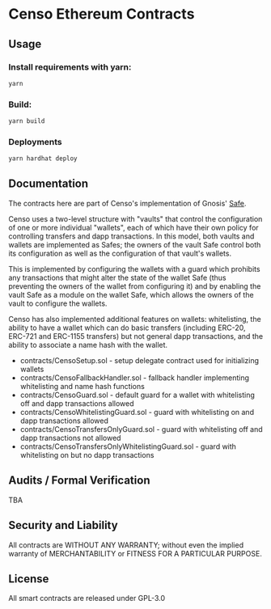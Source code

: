 Censo Ethereum Contracts
========================

Usage
-----
### Install requirements with yarn:

```bash
yarn
```

### Build:

```bash
yarn build
```

### Deployments

```bash
yarn hardhat deploy
```

Documentation
-------------

The contracts here are part of Censo's implementation of Gnosis' [Safe](http://docs.gnosis.io/safe).

Censo uses a two-level structure with "vaults" that control the configuration of one or more individual
"wallets", each of which have their own policy for controlling transfers and dapp transactions. In this
model, both vaults and wallets are implemented as Safes; the owners of the vault Safe control both its
configuration as well as the configuration of that vault's wallets.

This is implemented by configuring the wallets with a guard which prohibits any transactions that might
alter the state of the wallet Safe (thus preventing the owners of the wallet from configuring it) and by
enabling the vault Safe as a module on the wallet Safe, which allows the owners of the vault to configure
the wallets. 

Censo has also implemented additional features on wallets: whitelisting, the ability to have a wallet
which can do basic transfers (including ERC-20, ERC-721 and ERC-1155 transfers) but not general dapp
transactions, and the ability to associate a name hash with the wallet.

- contracts/CensoSetup.sol - setup delegate contract used for initializing wallets
- contracts/CensoFallbackHandler.sol - fallback handler implementing whitelisting and name hash functions
- contracts/CensoGuard.sol - default guard for a wallet with whitelisting off and dapp transactions allowed
- contracts/CensoWhitelistingGuard.sol - guard with whitelisting on and dapp transactions allowed
- contracts/CensoTransfersOnlyGuard.sol - guard with whitelisting off and dapp transactions not allowed
- contracts/CensoTransfersOnlyWhitelistingGuard.sol - guard with whitelisting on but no dapp transactions

Audits / Formal Verification
----------------------------

TBA

Security and Liability
----------------------
All contracts are WITHOUT ANY WARRANTY; without even the implied warranty of MERCHANTABILITY or FITNESS FOR A PARTICULAR PURPOSE.

License
-------
All smart contracts are released under GPL-3.0
